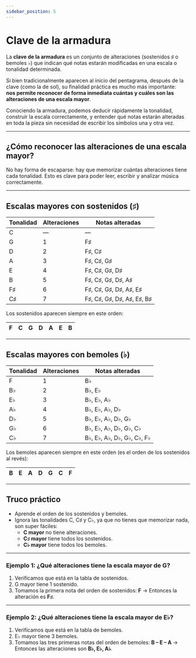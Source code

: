 ```yaml
---
sidebar_position: 5
---
```


# Clave de la armadura

La **clave de la armadura** es un conjunto de alteraciones (sostenidos ♯ o bemoles ♭) que indican qué notas estarán modificadas en una escala o tonalidad determinada.

Si bien tradicionalmente aparecen al inicio del pentagrama, después de la clave (como la de sol), su finalidad práctica es mucho más importante:  
**nos permite reconocer de forma inmediata cuántas y cuáles son las alteraciones de una escala mayor**.

Conociendo la armadura, podemos deducir rápidamente la tonalidad, construir la escala correctamente, y entender qué notas estarán alteradas en toda la pieza sin necesidad de escribir los símbolos una y otra vez.

---

## ¿Cómo reconocer las alteraciones de una escala mayor?

No hay forma de escaparse: hay que memorizar cuántas alteraciones tiene cada tonalidad. Esto es clave para poder leer, escribir y analizar música correctamente.

---

## Escalas mayores con sostenidos (♯)

| Tonalidad | Alteraciones | Notas alteradas            |
| --------- | ------------ | -------------------------- |
| C         | —            | —                          |
| G         | 1            | F♯                         |
| D         | 2            | F♯, C♯                     |
| A         | 3            | F♯, C♯, G♯                 |
| E         | 4            | F♯, C♯, G♯, D♯             |
| B         | 5            | F♯, C♯, G♯, D♯, A♯         |
| F♯        | 6            | F♯, C♯, G♯, D♯, A♯, E♯     |
| C♯        | 7            | F♯, C♯, G♯, D♯, A♯, E♯, B♯ |

Los sostenidos aparecen siempre en este orden:

| F   | C   | G   | D   | A   | E   | B   |
| --- | --- | --- | --- | --- | --- | --- |

---

## Escalas mayores con bemoles (♭)

| Tonalidad | Alteraciones | Notas alteradas            |
| --------- | ------------ | -------------------------- |
| F         | 1            | B♭                         |
| B♭        | 2            | B♭, E♭                     |
| E♭        | 3            | B♭, E♭, A♭                 |
| A♭        | 4            | B♭, E♭, A♭, D♭             |
| D♭        | 5            | B♭, E♭, A♭, D♭, G♭         |
| G♭        | 6            | B♭, E♭, A♭, D♭, G♭, C♭     |
| C♭        | 7            | B♭, E♭, A♭, D♭, G♭, C♭, F♭ |

Los bemoles aparecen siempre en este orden (es el orden de los sostenidos al revés):

| B   | E   | A   | D   | G   | C   | F   |
| --- | --- | --- | --- | --- | --- | --- |

---

## Truco práctico

- Aprende el orden de los sostenidos y bemoles.
- Ignora las tonalidades C, C♯ y C♭, ya que no tienes que memorizar nada, son super fáciles:
  - **C mayor** no tiene alteraciones.
  - **C♯ mayor** tiene todos los sostenidos.
  - **C♭ mayor** tiene todos los bemoles.

---

### Ejemplo 1: ¿Qué alteraciones tiene la escala mayor de G?

1. Verificamos que está en la tabla de sostenidos.
2. G mayor tiene 1 sostenido.
3. Tomamos la primera nota del orden de sostenidos: **F** → Entonces la alteración es **F♯**.

---

### Ejemplo 2: ¿Qué alteraciones tiene la escala mayor de E♭?

1. Verificamos que está en la tabla de bemoles.
2. E♭ mayor tiene 3 bemoles.
3. Tomamos las tres primeras notas del orden de bemoles: **B – E – A** → Entonces las alteraciones son **B♭, E♭, A♭**.

